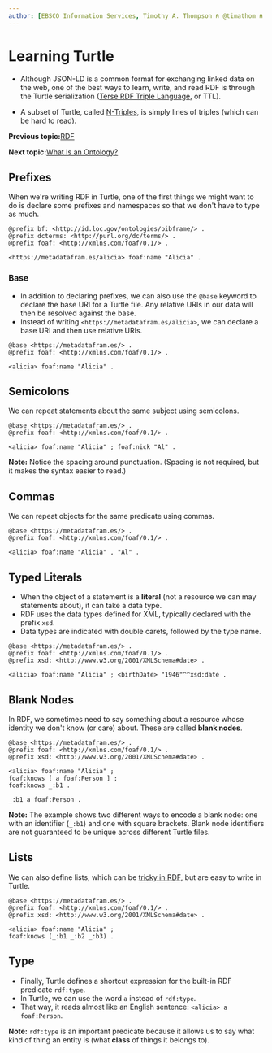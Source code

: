 ```yaml
---
author: [EBSCO Information Services, Timothy A. Thompson ⍝ @timathom ⍝ @timathom@indieweb.social]
---
```


# Learning Turtle

-   Although JSON-LD is a common format for exchanging linked data on the web, one of the best ways to learn, write, and read RDF is through the Turtle serialization \([Terse RDF Triple Language](https://www.w3.org/TR/rdf12-turtle/), or TTL\).

-   A subset of Turtle, called [N-Triples](https://www.w3.org/TR/rdf12-n-triples/), is simply lines of triples \(which can be hard to read\).


**Previous topic:**[RDF](../../day_1/lesson_1/rdf_6.md)

**Next topic:**[What Is an Ontology?](../../day_1/lesson_3/what_is_an_ontology.md)

## Prefixes

When we're writing RDF in Turtle, one of the first things we might want to do is declare some prefixes and namespaces so that we don't have to type as much.

```
@prefix bf: <http://id.loc.gov/ontologies/bibframe/> .
@prefix dcterms: <http://purl.org/dc/terms/> .
@prefix foaf: <http://xmlns.com/foaf/0.1/> .

<https://metadatafram.es/alicia> foaf:name "Alicia" .
```

### Base

-   In addition to declaring prefixes, we can also use the `@base` keyword to declare the base URI for a Turtle file. Any relative URIs in our data will then be resolved against the base.
-   Instead of writing `<https://metadatafram.es/alicia>`, we can declare a base URI and then use relative URIs.

```
@base <https://metadatafram.es/> .
@prefix foaf: <http://xmlns.com/foaf/0.1/> .
                
<alicia> foaf:name "Alicia" .
```

## Semicolons

We can repeat statements about the same subject using semicolons.

```
@base <https://metadatafram.es/> .
@prefix foaf: <http://xmlns.com/foaf/0.1/> .

<alicia> foaf:name "Alicia" ; foaf:nick "Al" .
```

**Note:** Notice the spacing around punctuation. \(Spacing is not required, but it makes the syntax easier to read.\)

## Commas

We can repeat objects for the same predicate using commas.

```
@base <https://metadatafram.es/> .
@prefix foaf: <http://xmlns.com/foaf/0.1/> .

<alicia> foaf:name "Alicia" , "Al" .
```

## Typed Literals

-   When the object of a statement is a **literal** \(not a resource we can may statements about\), it can take a data type.
-   RDF uses the data types defined for XML, typically declared with the prefix `xsd`.
-   Data types are indicated with double carets, followed by the type name.

```
@base <https://metadatafram.es/> .
@prefix foaf: <http://xmlns.com/foaf/0.1/> .
@prefix xsd: <http://www.w3.org/2001/XMLSchema#date> .

<alicia> foaf:name "Alicia" ; <birthDate> "1946"^^xsd:date .
```

## Blank Nodes

In RDF, we sometimes need to say something about a resource whose identity we don't know \(or care\) about. These are called **blank nodes**.

```
@base <https://metadatafram.es/> .
@prefix foaf: <http://xmlns.com/foaf/0.1/> .
@prefix xsd: <http://www.w3.org/2001/XMLSchema#date> .

<alicia> foaf:name "Alicia" ; 
foaf:knows [ a foaf:Person ] ;
foaf:knows _:b1 .

_:b1 a foaf:Person .
```

**Note:** The example shows two different ways to encode a blank node: one with an identifier \(`_:b1`\) and one with square brackets. Blank node identifiers are not guaranteed to be unique across different Turtle files.

## Lists

We can also define lists, which can be [tricky in RDF](https://s.zazuko.com/zj3Rhn), but are easy to write in Turtle.

```
@base <https://metadatafram.es/> .
@prefix foaf: <http://xmlns.com/foaf/0.1/> .
@prefix xsd: <http://www.w3.org/2001/XMLSchema#date> .

<alicia> foaf:name "Alicia" ; 
foaf:knows (_:b1 _:b2 _:b3) .
```

## Type

-   Finally, Turtle defines a shortcut expression for the built-in RDF predicate `rdf:type`.
-   In Turtle, we can use the word `a` instead of `rdf:type`.
-   That way, it reads almost like an English sentence: `<alicia> a foaf:Person`.

**Note:** `rdf:type` is an important predicate because it allows us to say what kind of thing an entity is \(what **class** of things it belongs to\).

